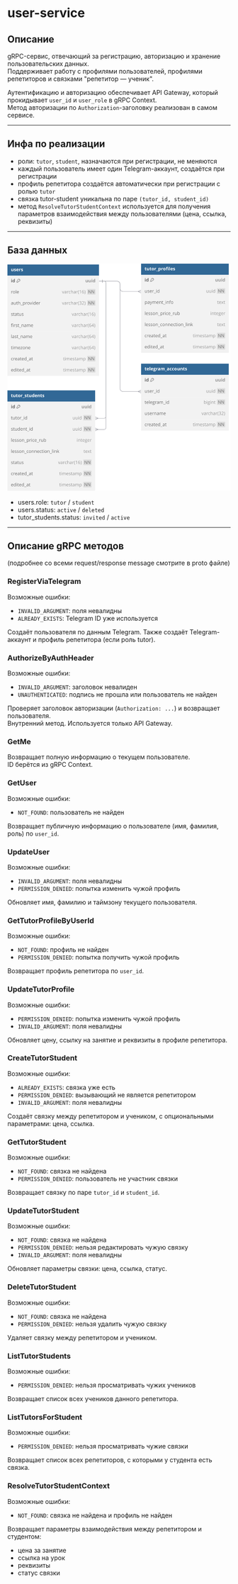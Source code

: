 # user-service

## Описание

gRPC-сервис, отвечающий за регистрацию, авторизацию и хранение пользовательских данных.  
Поддерживает работу с профилями пользователей, профилями репетиторов и связками "репетитор — ученик".

Аутентификацию и авторизацию обеспечивает API Gateway, который прокидывает `user_id` и `user_role` в gRPC Context.  
Метод авторизации по `Authorization`-заголовку реализован в самом сервисе.

---

## Инфа по реализации

- роли: `tutor`, `student`, назначаются при регистрации, не меняются
- каждый пользователь имеет один Telegram-аккаунт, создаётся при регистрации
- профиль репетитора создаётся автоматически при регистрации с ролью `tutor`
- связка tutor-student уникальна по паре `(tutor_id, student_id)`
- метод `ResolveTutorStudentContext` используется для получения параметров взаимодействия между пользователями (цена, ссылка, реквизиты)

---

## База данных

![image](db.svg)

- users.role: `tutor` / `student`
- users.status: `active` / `deleted`
- tutor_students.status: `invited` / `active`

---

## Описание gRPC методов

(подробнее со всеми request/response message смотрите в proto файле)

### RegisterViaTelegram
Возможные ошибки:
- `INVALID_ARGUMENT`: поля невалидны
- `ALREADY_EXISTS`: Telegram ID уже используется

Создаёт пользователя по данным Telegram. Также создаёт Telegram-аккаунт и профиль репетитора (если роль tutor).

### AuthorizeByAuthHeader
Возможные ошибки:
- `INVALID_ARGUMENT`: заголовок невалиден
- `UNAUTHENTICATED`: подпись не прошла или пользователь не найден

Проверяет заголовок авторизации (`Authorization: ...`) и возвращает пользователя.  
Внутренний метод. Используется только API Gateway.

### GetMe
Возвращает полную информацию о текущем пользователе.  
ID берётся из gRPC Context.

### GetUser
Возможные ошибки:
- `NOT_FOUND`: пользователь не найден

Возвращает публичную информацию о пользователе (имя, фамилия, роль) по `user_id`.

### UpdateUser
Возможные ошибки:
- `INVALID_ARGUMENT`: поля невалидны
- `PERMISSION_DENIED`: попытка изменить чужой профиль

Обновляет имя, фамилию и таймзону текущего пользователя.

### GetTutorProfileByUserId
Возможные ошибки:
- `NOT_FOUND`: профиль не найден
- `PERMISSION_DENIED`: попытка получить чужой профиль

Возвращает профиль репетитора по `user_id`.

### UpdateTutorProfile
Возможные ошибки:
- `PERMISSION_DENIED`: попытка изменить чужой профиль
- `INVALID_ARGUMENT`: поля невалидны

Обновляет цену, ссылку на занятие и реквизиты в профиле репетитора.

### CreateTutorStudent
Возможные ошибки:
- `ALREADY_EXISTS`: связка уже есть
- `PERMISSION_DENIED`: вызывающий не является репетитором
- `INVALID_ARGUMENT`: поля невалидны

Создаёт связку между репетитором и учеником, с опциональными параметрами: цена, ссылка.

### GetTutorStudent
Возможные ошибки:
- `NOT_FOUND`: связка не найдена
- `PERMISSION_DENIED`: пользователь не участник связки

Возвращает связку по паре `tutor_id` и `student_id`.

### UpdateTutorStudent
Возможные ошибки:
- `NOT_FOUND`: связка не найдена
- `PERMISSION_DENIED`: нельзя редактировать чужую связку
- `INVALID_ARGUMENT`: поля невалидны

Обновляет параметры связки: цена, ссылка, статус.

### DeleteTutorStudent
Возможные ошибки:
- `NOT_FOUND`: связка не найдена
- `PERMISSION_DENIED`: нельзя удалить чужую связку

Удаляет связку между репетитором и учеником.

### ListTutorStudents
Возможные ошибки:
- `PERMISSION_DENIED`: нельзя просматривать чужих учеников

Возвращает список всех учеников данного репетитора.

### ListTutorsForStudent
Возможные ошибки:
- `PERMISSION_DENIED`: нельзя просматривать чужие связки

Возвращает список всех репетиторов, с которыми у студента есть связка.


### ResolveTutorStudentContext
Возможные ошибки:
- `NOT_FOUND`: связка не найдена и профиль не найден

Возвращает параметры взаимодействия между репетитором и студентом:
- цена за занятие
- ссылка на урок
- реквизиты
- статус связки
